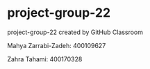 # project-group-22
project-group-22 created by GitHub Classroom

Mahya Zarrabi-Zadeh: 400109627

Zahra Tahami: 400170328
